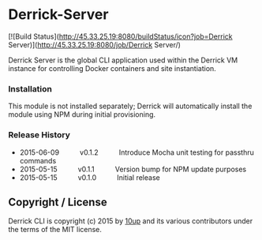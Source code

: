 Derrick-Server
==============

[![Build Status](http://45.33.25.19:8080/buildStatus/icon?job=Derrick Server)](http://45.33.25.19:8080/job/Derrick Server/)

Derrick Server is the global CLI application used within the Derrick VM instance for controlling Docker containers and site instantiation.

### Installation

This module is not installed separately; Derrick will automatically install the module using NPM during initial provisioning.

### Release History

 * 2015-06-09   v0.1.2   Introduce Mocha unit testing for passthru commands
 * 2015-05-15   v0.1.1   Version bump for NPM update purposes
 * 2015-05-15   v0.1.0   Initial release

## Copyright / License

Derrick CLI is copyright (c) 2015 by [10up](http://10up.com) and its various contributors under the terms of the MIT license.